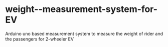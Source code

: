 # weight--measurement-system-for-EV
Arduino uno based measurement system to measure the weight of rider and the passengers for 2-wheeler EV
